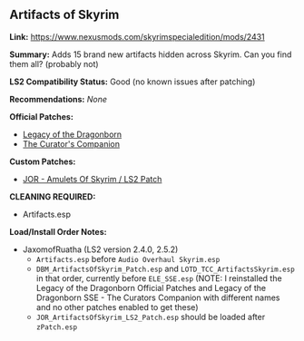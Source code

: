 ## Artifacts of Skyrim

**Link:** https://www.nexusmods.com/skyrimspecialedition/mods/2431

**Summary:** Adds 15 brand new artifacts hidden across Skyrim. Can you find them all? (probably not)

**LS2 Compatibility Status:** Good (no known issues after patching)

**Recommendations:** 
_None_

**Official Patches:**
* [Legacy of the Dragonborn](https://www.nexusmods.com/skyrimspecialedition/mods/30980)
* [The Curator's Companion](https://www.nexusmods.com/skyrimspecialedition/mods/38529)

**Custom Patches:**
* [JOR - Amulets Of Skyrim / LS2 Patch](/custom-patches/JOR_ArtifactsOfSkyrim_LS2_Patch.esp)

**CLEANING REQUIRED:**
* Artifacts.esp

**Load/Install Order Notes:**
* JaxomofRuatha (LS2 version 2.4.0, 2.5.2)
  * `Artifacts.esp` before `Audio Overhaul Skyrim.esp`
  * `DBM_ArtifactsOfSkyrim_Patch.esp` and `LOTD_TCC_ArtifactsSkyrim.esp` in that order, currently before `ELE_SSE.esp` (NOTE: I reinstalled the Legacy of the Dragonborn Official Patches and Legacy of the Dragonborn SSE - The Curators Companion with different names and no other patches enabled to get these)
  * `JOR_ArtifactsOfSkyrim_LS2_Patch.esp` should be loaded after `zPatch.esp`